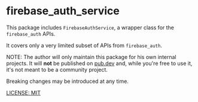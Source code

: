 # firebase_auth_service

This package includes `FirebaseAuthService`, a wrapper class for the `firebase_auth` APIs.

It covers only a very limited subset of APIs from `firebase_auth`.

NOTE: The author will only maintain this package for his own internal projects. It will **not** be published on [pub.dev](https://pub.dev) and, while you're free to use it, it's not meant to be a community project.

Breaking changes may be introduced at any time.

[LICENSE: MIT](LICENSE)

